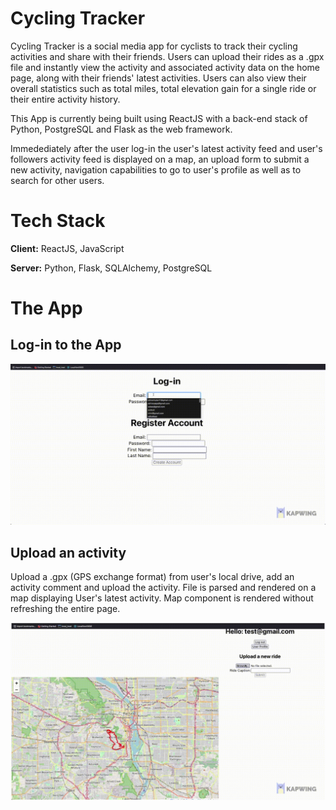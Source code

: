 # Cycling Tracker

Cycling Tracker is a social media app for cyclists to track their cycling
activities and share with their friends.
Users can upload their rides as a .gpx file and instantly view the
activity and associated activity data on the home page, along with their friends' latest activities.
Users can also view their overall statistics such as total miles, total elevation gain for a single ride
or their entire activity history.

This App is currently being built using ReactJS with a back-end stack of Python, PostgreSQL
and Flask as the web framework.

Immedediately after the user log-in the user's latest activity feed and user's followers activity
feed is displayed on a map, an upload form to submit a new activity, navigation capabilities to go to user's profile
as well as to search for other users.

# Tech Stack

**Client:** ReactJS, JavaScript

**Server:** Python, Flask, SQLAlchemy, PostgreSQL

# The App

## Log-in to the App

![](/ReadME/logIn.gif)

## Upload an activity

Upload a .gpx (GPS exchange format) from user's local drive, add an activity comment and upload the activity. File is parsed and rendered on a map displaying User's latest activity. Map component is rendered without refreshing the entire page.

![](/ReadME/uploadFile.gif)
